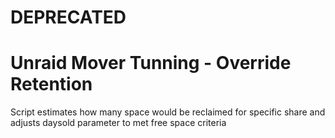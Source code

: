 # DEPRECATED #

# Unraid Mover Tunning - Override Retention
Script estimates how many space would be reclaimed for specific share and adjusts daysold parameter to met free space criteria
